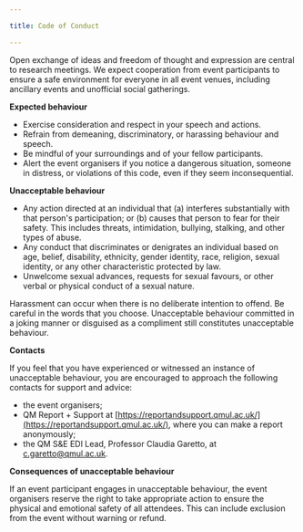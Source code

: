 ```yaml
---

title: Code of Conduct

---
```


Open exchange of ideas and freedom of thought and expression are central to research meetings. We expect cooperation from event participants to ensure a safe environment for everyone in all event venues, including ancillary events and unofficial social gatherings.

**Expected behaviour**
* Exercise consideration and respect in your speech and actions.
* Refrain from demeaning, discriminatory, or harassing behaviour and speech.
* Be mindful of your surroundings and of your fellow participants.
* Alert the event organisers if you notice a dangerous situation, someone in distress, or violations of this code, even if they seem inconsequential.

**Unacceptable behaviour**
* Any action directed at an individual that (a) interferes substantially with that person's participation; or (b) causes that person to fear for their safety. This includes threats, intimidation, bullying, stalking, and other types of abuse.
* Any conduct that discriminates or denigrates an individual based on age, belief, disability, ethnicity, gender identity, race, religion, sexual identity, or any other characteristic protected by law.
* Unwelcome sexual advances, requests for sexual favours, or other verbal or physical conduct of a sexual nature.

Harassment can occur when there is no deliberate intention to offend. Be careful in the words that you choose. Unacceptable behaviour committed in a joking manner or disguised as a compliment still constitutes unacceptable behaviour.

**Contacts**

If you feel that you have experienced or witnessed an instance of unacceptable behaviour, you are encouraged to approach the following contacts for support and advice:
* the event organisers;
* QM Report + Support at [https://reportandsupport.qmul.ac.uk/](https://reportandsupport.qmul.ac.uk/), where you can make a report anonymously;
* the QM S&E EDI Lead, Professor Claudia Garetto, at [c.garetto@qmul.ac.uk](mailto:c.garetto@qmul.ac.uk).

**Consequences of unacceptable behaviour**

If an event participant engages in unacceptable behaviour, the event organisers reserve the right to take appropriate action to ensure the physical and emotional safety of all attendees. This can include exclusion from the event without warning or refund.
